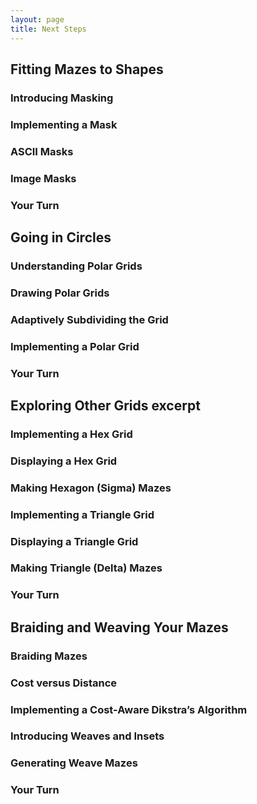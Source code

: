 ```yaml
---
layout: page
title: Next Steps
---
```


## Fitting Mazes to Shapes
### Introducing Masking
### Implementing a Mask
### ASCII Masks
### Image Masks
### Your Turn

## Going in Circles
### Understanding Polar Grids
### Drawing Polar Grids
### Adaptively Subdividing the Grid
### Implementing a Polar Grid
### Your Turn

## Exploring Other Grids excerpt
### Implementing a Hex Grid
### Displaying a Hex Grid
### Making Hexagon (Sigma) Mazes
### Implementing a Triangle Grid
### Displaying a Triangle Grid
### Making Triangle (Delta) Mazes
### Your Turn

## Braiding and Weaving Your Mazes
### Braiding Mazes
### Cost versus Distance
### Implementing a Cost-Aware Dikstra’s Algorithm
### Introducing Weaves and Insets
### Generating Weave Mazes
### Your Turn